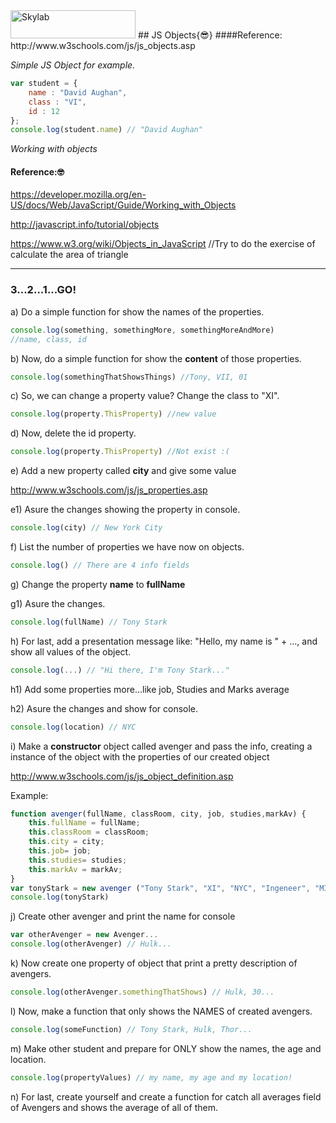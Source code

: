 <img src="http://www.skylabcoders.com/images/403/default.png" alt="Skylab" style="width:200px;height:45px;">
## JS Objects{😎}
####Reference:
http://www.w3schools.com/js/js_objects.asp

*Simple JS Object for example.*

```javascript
var student = { 
    name : "David Aughan", 
    class : "VI", 
    id : 12 
};
console.log(student.name) // "David Aughan"
```

*Working with objects*
#### Reference:🤓
https://developer.mozilla.org/en-US/docs/Web/JavaScript/Guide/Working_with_Objects

http://javascript.info/tutorial/objects

https://www.w3.org/wiki/Objects_in_JavaScript //Try to do the exercise of calculate the area of triangle 

---

### 3...2...1...GO!

a) Do a simple function for show the names of the properties. 
```javascript
console.log(something, somethingMore, somethingMoreAndMore)
//name, class, id
```

b) Now, do a simple function for show the **content** of those properties.
```javascript
console.log(somethingThatShowsThings) //Tony, VII, 01
```

c) So, we can change a property value? Change the class to "XI".
```javascript
console.log(property.ThisProperty) //new value
```

d) Now, delete the id property.
```javascript
console.log(property.ThisProperty) //Not exist :(
```

e) Add a new property called **city** and give some value

http://www.w3schools.com/js/js_properties.asp

e1) Asure the changes showing the property in console.
```javascript
console.log(city) // New York City
```

f) List the number of properties we have now on objects.
```javascript
console.log() // There are 4 info fields
```

g) Change the property **name** to **fullName**

g1) Asure the changes.
```javascript
console.log(fullName) // Tony Stark
```

h) For last, add a presentation message like: "Hello, my name is " + ..., and show all values of the object.
```javascript
console.log(...) // "Hi there, I'm Tony Stark..."
```

h1) Add some properties more...like job, Studies and Marks average

h2) Asure the changes and show for console.

```javascript
console.log(location) // NYC
```

i) Make a **constructor** object called avenger and pass the info, creating a instance of the object with the properties of our created object

http://www.w3schools.com/js/js_object_definition.asp

Example:

```javascript
function avenger(fullName, classRoom, city, job, studies,markAv) {
    this.fullName = fullName;
    this.classRoom = classRoom;
    this.city = city;
    this.job= job;
    this.studies= studies;
    this.markAv = markAv;
}
var tonyStark = new avenger ("Tony Stark", "XI", "NYC", "Ingeneer", "MIT", 10)
console.log(tonyStark)
```

j) Create other avenger and print the name for console
```javascript
var otherAvenger = new Avenger...
console.log(otherAvenger) // Hulk...
```

k) Now create one property of object that print a pretty description of avengers.
```javascript
console.log(otherAvenger.somethingThatShows) // Hulk, 30...
```

l) Now, make a function that only shows the NAMES of created avengers.
```javascript
console.log(someFunction) // Tony Stark, Hulk, Thor...
```

m) Make other student and prepare for ONLY show the names, the age and location.
```javascript
console.log(propertyValues) // my name, my age and my location!
```

n) For last, create yourself and create a function for catch all averages field of Avengers and shows the average of all of them.

